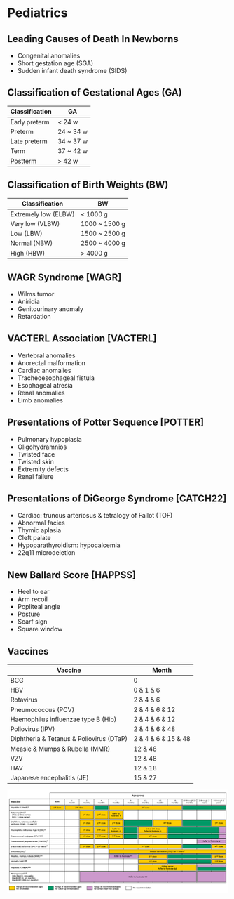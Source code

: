# Pediatrics

## Leading Causes of Death In Newborns

- Congenital anomalies
- Short gestation age (SGA)
- Sudden infant death syndrome (SIDS)

## Classification of Gestational Ages (GA)

|Classification|GA|
|-|-|
|Early preterm|< 24 w|
|Preterm|24 ~ 34 w|
|Late preterm|34 ~ 37 w|
|Term|37 ~ 42 w|
|Postterm|> 42 w|

## Classification of Birth Weights (BW)

|Classification|BW|
|-|-|
|Extremely low (ELBW)|< 1000 g|
|Very low (VLBW)|1000 ~ 1500 g|
|Low (LBW)|1500 ~ 2500 g|
|Normal (NBW)|2500 ~ 4000 g|
|High (HBW)|> 4000 g|

## WAGR Syndrome [WAGR]

- Wilms tumor
- Aniridia
- Genitourinary anomaly
- Retardation

## VACTERL Association [VACTERL]

- Vertebral anomalies
- Anorectal malformation
- Cardiac anomalies
- Tracheoesophageal fistula
- Esophageal atresia
- Renal anomalies
- Limb anomalies

## Presentations of Potter Sequence [POTTER]

- Pulmonary hypoplasia
- Oligohydramnios
- Twisted face
- Twisted skin
- Extremity defects
- Renal failure

## Presentations of DiGeorge Syndrome [CATCH22]

- Cardiac: truncus arteriosus & tetralogy of Fallot (TOF)
- Abnormal facies
- Thymic aplasia
- Cleft palate
- Hypoparathyroidism: hypocalcemia
- 22q11 microdeletion

## New Ballard Score [HAPPSS]

- Heel to ear
- Arm recoil
- Popliteal angle
- Posture
- Scarf sign
- Square window

## Vaccines

|Vaccine|Month|
|-|-|
|BCG|0|
|HBV|0 & 1 & 6|
|Rotavirus|2 & 4 & 6|
|Pneumococcus (PCV)|2 & 4 & 6 & 12|
|Haemophilus influenzae type B (Hib)|2 & 4 & 6 & 12|
|Poliovirus (IPV)|2 & 4 & 6 & 48|
|Diphtheria & Tetanus & Poliovirus (DTaP)|2 & 4 & 6 & 15 & 48|
|Measle & Mumps & Rubella (MMR)|12 & 48|
|VZV|12 & 48|
|HAV|12 & 18|
|Japanese encephalitis (JE)|15 & 27|

![](../Figures/Childhood%20Immunization.gif)
